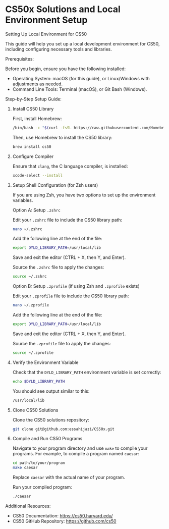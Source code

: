# CS50x Solutions and Local Environment Setup

Setting Up Local Environment for CS50

This guide will help you set up a local development environment for CS50, including configuring necessary tools and libraries.

Prerequisites:

Before you begin, ensure you have the following installed:
- Operating System: macOS (for this guide), or Linux/Windows with adjustments as needed.
- Command Line Tools: Terminal (macOS), or Git Bash (Windows).

Step-by-Step Setup Guide:

1. Install CS50 Library

   First, install Homebrew:
   ```sh
   /bin/bash -c "$(curl -fsSL https://raw.githubusercontent.com/Homebrew/install/HEAD/install.sh)"
   ```

   Then, use Homebrew to install the CS50 library:
   ```sh
   brew install cs50
   ```

2. Configure Compiler

   Ensure that `clang`, the C language compiler, is installed:
   ```sh
   xcode-select --install
   ```

3. Setup Shell Configuration (for Zsh users)

   If you are using Zsh, you have two options to set up the environment variables.

   Option A: Setup `.zshrc`

   Edit your `.zshrc` file to include the CS50 library path:
   ```sh
   nano ~/.zshrc
   ```
   Add the following line at the end of the file:
   ```sh
   export DYLD_LIBRARY_PATH=/usr/local/lib
   ```
   Save and exit the editor (CTRL + X, then Y, and Enter).

   Source the `.zshrc` file to apply the changes:
   ```sh
   source ~/.zshrc
   ```

   Option B: Setup `.zprofile` (if using Zsh and `.zprofile` exists)

   Edit your `.zprofile` file to include the CS50 library path:
   ```sh
   nano ~/.zprofile
   ```
   Add the following line at the end of the file:
   ```sh
   export DYLD_LIBRARY_PATH=/usr/local/lib
   ```
   Save and exit the editor (CTRL + X, then Y, and Enter).

   Source the `.zprofile` file to apply the changes:
   ```sh
   source ~/.zprofile
   ```

4. Verify the Environment Variable

   Check that the `DYLD_LIBRARY_PATH` environment variable is set correctly:
   ```sh
   echo $DYLD_LIBRARY_PATH
   ```
   You should see output similar to this:
   ```sh
   /usr/local/lib
   ```

5. Clone CS50 Solutions

   Clone the CS50 solutions repository:
   ```sh
   git clone git@github.com:essahijazi/CS50x.git
   ```

6. Compile and Run CS50 Programs

   Navigate to your program directory and use `make` to compile your programs. For example, to compile a program named `caesar`:
   ```sh
   cd path/to/your/program
   make caesar
   ```
   Replace `caesar` with the actual name of your program.

   Run your compiled program:
   ```sh
   ./caesar
   ```

Additional Resources:

- CS50 Documentation: https://cs50.harvard.edu/
- CS50 GitHub Repository: https://github.com/cs50
